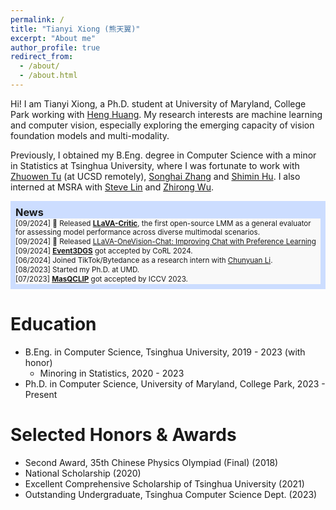 ```yaml
---
permalink: /
title: "Tianyi Xiong (熊天翼)"
excerpt: "About me"
author_profile: true
redirect_from: 
  - /about/
  - /about.html
---
```


Hi! I am Tianyi Xiong, a Ph.D. student at University of Maryland, College Park working with [Heng Huang](https://scholar.google.com/citations?user=4OqLaDwAAAAJ&hl=en). My research interests are machine learning and computer vision, especially exploring the emerging capacity of vision foundation models and multi-modality.

Previously, I obtained my B.Eng. degree in Computer Science with a minor in Statistics at Tsinghua University, where I was fortunate to work with [Zhuowen Tu](https://pages.ucsd.edu/~ztu/) (at UCSD remotely),  [Songhai Zhang](https://www.cs.tsinghua.edu.cn/csen/info/1214/4073.htm) and [Shimin Hu](https://cg.cs.tsinghua.edu.cn/shimin.htm). I also interned at MSRA with [Steve Lin](https://www.microsoft.com/en-us/research/people/stevelin/) and [Zhirong Wu](https://www.microsoft.com/en-us/research/people/wuzhiron/).

<!-- <b>Research Interest:</b> machine learning, computer vision and multi-modality. -->
<!-- I am especially interested in adapting vision models into the open world with the general knowledge learnt jointly from other modalities.  -->

<div style="font-size:83%; background-color: #ccddff; padding:8px; margin-bottom: 13px;">
  <div>
    <b style="font-size: 140%">News</b>
  </div>

  <div style="max-height:200px; overflow-y: auto; background-color: #f9f9f9;">
    <p style="margin-top:1px; margin-bottom:1px">
    [09/2024] 🚀 Released <b><a href="https://llava-vl.github.io/blog/2024-10-03-llava-critic/">LLaVA-Critic</a></b>, the first open-source LMM as a general evaluator for assessing model performance across diverse multimodal scenarios.
    </p>
    <p style="margin-top:1px; margin-bottom:1px">
    [09/2024] 🚀 Released <a href="https://github.com/LLaVA-VL/LLaVA-NeXT/blob/main/docs/LLaVA_OneVision_Chat.md">LLaVA-OneVision-Chat: Improving Chat with Preference Learning</a>
    </p>
    <p style="margin-top:1px; margin-bottom:1px">
    [09/2024] <a href="https://arxiv.org/abs/2406.02972"><b>Event3DGS</b></a> got accepted by CoRL 2024. 
    </p>
    <p style="margin-top:1px; margin-bottom:1px">
    [06/2024] Joined TikTok/Bytedance as a research intern with <a href="https://chunyuan.li/">Chunyuan Li</a>.
    </p>
    <p style="margin-top:1px; margin-bottom:1px">
    [08/2023] Started my Ph.D. at UMD.
    </p>
    <p style="margin-top:1px; margin-bottom:1px">
    [07/2023] <a href="https://openaccess.thecvf.com/content/ICCV2023/html/Xu_MasQCLIP_for_Open-Vocabulary_Universal_Image_Segmentation_ICCV_2023_paper.html"><b>MasQCLIP</b></a> got accepted by ICCV 2023. 
    </p>
  </div>
</div>
<!-- [07/2023] <b>Automatic Generation of Commercial Systems</b> got accepted by ACM MM23. -->




Education
======
<!-- * High School, Beijing No.4 High School, 2016 - 2019 -->
* B.Eng. in Computer Science, Tsinghua University, 2019 - 2023 (with honor)
  * Minoring in Statistics, 2020 - 2023 
* Ph.D. in Computer Science, University of Maryland, College Park, 2023 - Present

Selected Honors & Awards
======
* Second Award, 35th Chinese Physics Olympiad (Final) (2018)
* National Scholarship (2020)
* Excellent Comprehensive Scholarship of Tsinghua University (2021)
* Outstanding Undergraduate, Tsinghua Computer Science Dept. (2023)
<!-- * Person of The Year, Department of Computer Science and Technology (2022) -->




<!-- **Number of visitors since January 2023:**

<a href="https://www.freecounterstat.com" title="web counter"><img src="https://counter10.optistats.ovh/private/freecounterstat.php?c=rdgpxla8my1punwb2ljz5ey3sxpucw2f" border="0" title="web counter" alt="web counter"></a>  -->

<script type="text/javascript" id="clustrmaps" src="//cdn.clustrmaps.com/map_v2.js?cl=080808&w=500&t=tt&d=ed1O3VUhWicV-gqtsVI9SXYPS34TXIL_XqCAW8-77B0&co=ffffff&ct=808080&cmo=3acc3a&cmn=ff5353" style="margin-bottom:1px"></script>
